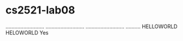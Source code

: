 # cs2521-lab08
..........................
..........................
..........................
..........
HELLOWORLD
HELOWORLD
Yes
